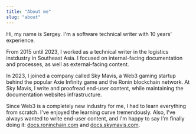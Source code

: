 ```yaml
---
title: "About me"
slug: "about"
---
```


Hi, my name is Sergey. I'm a software technical writer with 10 years' experience.

From 2015 until 2023, I worked as a technical writer in the logistics instdustry in Southeast Asia. I focused on internal-facing documentation and processes, as well as external-facing content.

In 2023, I joined a company called Sky Mavis, a Web3 gaming startup behind the popular Axie Infinity game and the Ronin blockchain network. At Sky Mavis, I write and proofread end-user content, while maintaining the documentation websites infrastructure.

Since Web3 is a completely new industry for me, I had to learn everything from scratch. I've enjoyed the learning curve tremendously. Also, I've always wanted to write end-user content, and I'm happy to say I'm finally doing it: [docs.roninchain.com](https://docs.roninchain.com) and [docs.skymavis.com](https://docs.skymavis.com).
